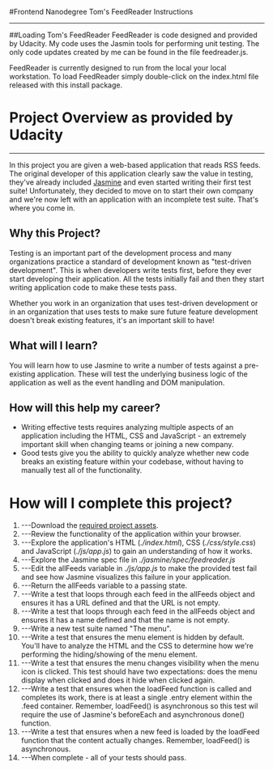#Frontend Nanodegree Tom's FeedReader Instructions

----------

##Loading Tom's FeedReader
FeedReader is code designed and provided by Udacity. My code uses the Jasmin tools for performing unit testing. The only code updates created by me can be found in the file feedreader.js.

FeedReader is currently designed to run from the local your local workstation. To load FeedReader simply double-click on the index.html file released with this install package.


# Project Overview as provided by Udacity

----------

In this project you are given a web-based application that reads RSS feeds. The original developer of this application clearly saw the value in testing, they've already included [Jasmine](http://jasmine.github.io/) and even started writing their first test suite! Unfortunately, they decided to move on to start their own company and we're now left with an application with an incomplete test suite. That's where you come in.


## Why this Project?

Testing is an important part of the development process and many organizations practice a standard of development known as "test-driven development". This is when developers write tests first, before they ever start developing their application. All the tests initially fail and then they start writing application code to make these tests pass.

Whether you work in an organization that uses test-driven development or in an organization that uses tests to make sure future feature development doesn't break existing features, it's an important skill to have!


## What will I learn?

You will learn how to use Jasmine to write a number of tests against a pre-existing application. These will test the underlying business logic of the application as well as the event handling and DOM manipulation.


## How will this help my career?

* Writing effective tests requires analyzing multiple aspects of an application including the HTML, CSS and JavaScript - an extremely important skill when changing teams or joining a new company.
* Good tests give you the ability to quickly analyze whether new code breaks an existing feature within your codebase, without having to manually test all of the functionality.


# How will I complete this project?

1. ---Download the [required project assets](http://github.com/udacity/frontend-nanodegree-feedreader).
2. ---Review the functionality of the application within your browser.
3. ---Explore the application's HTML (*./index.html*), CSS (*./css/style.css*) and JavaScript (*./js/app.js*) to gain an understanding of how it works.
4. ---Explore the Jasmine spec file in *./jasmine/spec/feedreader.js*
5. ---Edit the allFeeds variable in *./js/app.js* to make the provided test fail and see how Jasmine visualizes this failure in your application.
6. ---Return the allFeeds variable to a passing state.
7. ---Write a test that loops through each feed in the allFeeds object and ensures it has a URL defined and that the URL is not empty.
8. ---Write a test that loops through each feed in the allFeeds object and ensures it has a name defined and that the name is not empty.
9. ---Write a new test suite named "The menu".
10. ---Write a test that ensures the menu element is hidden by default. You'll have to analyze the HTML and the CSS to determine how we're performing the hiding/showing of the menu element.
11. ---Write a test that ensures the menu changes visibility when the menu icon is clicked. This test should have two expectations: does the menu display when clicked and does it hide when clicked again.
12. ---Write a test that ensures when the loadFeed function is called and completes its work, there is at least a single .entry element within the .feed container. Remember, loadFeed() is asynchronous so this test wil require the use of Jasmine's beforeEach and asynchronous done() function.
13. ---Write a test that ensures when a new feed is loaded by the loadFeed function that the content actually changes. Remember, loadFeed() is asynchronous.
14. ---When complete - all of your tests should pass.
